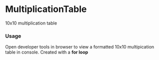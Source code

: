 # MultiplicationTable
10x10 multiplication table
<h3>Usage</h3>
Open developer tools in browser to view a formatted 10x10 multipication table in console.
Created with a <strong>for loop</strong>
